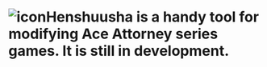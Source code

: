 # ![icon](https://github.com/user-attachments/assets/e65fe2bf-36f2-46ac-a257-33a6af85443c)Henshuusha  is a handy tool for modifying Ace Attorney series games. It is still in development.



